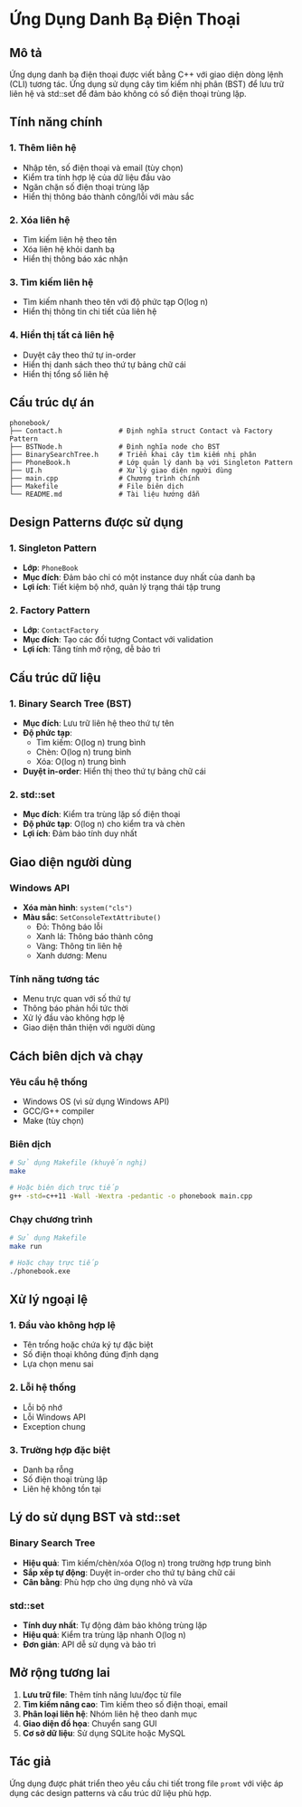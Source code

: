# Ứng Dụng Danh Bạ Điện Thoại

## Mô tả
Ứng dụng danh bạ điện thoại được viết bằng C++ với giao diện dòng lệnh (CLI) tương tác. Ứng dụng sử dụng cây tìm kiếm nhị phân (BST) để lưu trữ liên hệ và std::set để đảm bảo không có số điện thoại trùng lặp.

## Tính năng chính

### 1. Thêm liên hệ
- Nhập tên, số điện thoại và email (tùy chọn)
- Kiểm tra tính hợp lệ của dữ liệu đầu vào
- Ngăn chặn số điện thoại trùng lặp
- Hiển thị thông báo thành công/lỗi với màu sắc

### 2. Xóa liên hệ
- Tìm kiếm liên hệ theo tên
- Xóa liên hệ khỏi danh bạ
- Hiển thị thông báo xác nhận

### 3. Tìm kiếm liên hệ
- Tìm kiếm nhanh theo tên với độ phức tạp O(log n)
- Hiển thị thông tin chi tiết của liên hệ

### 4. Hiển thị tất cả liên hệ
- Duyệt cây theo thứ tự in-order
- Hiển thị danh sách theo thứ tự bảng chữ cái
- Hiển thị tổng số liên hệ

## Cấu trúc dự án

```
phonebook/
├── Contact.h              # Định nghĩa struct Contact và Factory Pattern
├── BSTNode.h              # Định nghĩa node cho BST
├── BinarySearchTree.h     # Triển khai cây tìm kiếm nhị phân
├── PhoneBook.h            # Lớp quản lý danh bạ với Singleton Pattern
├── UI.h                   # Xử lý giao diện người dùng
├── main.cpp               # Chương trình chính
├── Makefile               # File biên dịch
└── README.md              # Tài liệu hướng dẫn
```

## Design Patterns được sử dụng

### 1. Singleton Pattern
- **Lớp**: `PhoneBook`
- **Mục đích**: Đảm bảo chỉ có một instance duy nhất của danh bạ
- **Lợi ích**: Tiết kiệm bộ nhớ, quản lý trạng thái tập trung

### 2. Factory Pattern
- **Lớp**: `ContactFactory`
- **Mục đích**: Tạo các đối tượng Contact với validation
- **Lợi ích**: Tăng tính mở rộng, dễ bảo trì

## Cấu trúc dữ liệu

### 1. Binary Search Tree (BST)
- **Mục đích**: Lưu trữ liên hệ theo thứ tự tên
- **Độ phức tạp**: 
  - Tìm kiếm: O(log n) trung bình
  - Chèn: O(log n) trung bình
  - Xóa: O(log n) trung bình
- **Duyệt in-order**: Hiển thị theo thứ tự bảng chữ cái

### 2. std::set
- **Mục đích**: Kiểm tra trùng lặp số điện thoại
- **Độ phức tạp**: O(log n) cho kiểm tra và chèn
- **Lợi ích**: Đảm bảo tính duy nhất

## Giao diện người dùng

### Windows API
- **Xóa màn hình**: `system("cls")`
- **Màu sắc**: `SetConsoleTextAttribute()`
  - Đỏ: Thông báo lỗi
  - Xanh lá: Thông báo thành công
  - Vàng: Thông tin liên hệ
  - Xanh dương: Menu

### Tính năng tương tác
- Menu trực quan với số thứ tự
- Thông báo phản hồi tức thời
- Xử lý đầu vào không hợp lệ
- Giao diện thân thiện với người dùng

## Cách biên dịch và chạy

### Yêu cầu hệ thống
- Windows OS (vì sử dụng Windows API)
- GCC/G++ compiler
- Make (tùy chọn)

### Biên dịch
```bash
# Sử dụng Makefile (khuyến nghị)
make

# Hoặc biên dịch trực tiếp
g++ -std=c++11 -Wall -Wextra -pedantic -o phonebook main.cpp
```

### Chạy chương trình
```bash
# Sử dụng Makefile
make run

# Hoặc chạy trực tiếp
./phonebook.exe
```

## Xử lý ngoại lệ

### 1. Đầu vào không hợp lệ
- Tên trống hoặc chứa ký tự đặc biệt
- Số điện thoại không đúng định dạng
- Lựa chọn menu sai

### 2. Lỗi hệ thống
- Lỗi bộ nhớ
- Lỗi Windows API
- Exception chung

### 3. Trường hợp đặc biệt
- Danh bạ rỗng
- Số điện thoại trùng lặp
- Liên hệ không tồn tại

## Lý do sử dụng BST và std::set

### Binary Search Tree
- **Hiệu quả**: Tìm kiếm/chèn/xóa O(log n) trong trường hợp trung bình
- **Sắp xếp tự động**: Duyệt in-order cho thứ tự bảng chữ cái
- **Cân bằng**: Phù hợp cho ứng dụng nhỏ và vừa

### std::set
- **Tính duy nhất**: Tự động đảm bảo không trùng lặp
- **Hiệu quả**: Kiểm tra trùng lặp nhanh O(log n)
- **Đơn giản**: API dễ sử dụng và bảo trì

## Mở rộng tương lai

1. **Lưu trữ file**: Thêm tính năng lưu/đọc từ file
2. **Tìm kiếm nâng cao**: Tìm kiếm theo số điện thoại, email
3. **Phân loại liên hệ**: Nhóm liên hệ theo danh mục
4. **Giao diện đồ họa**: Chuyển sang GUI
5. **Cơ sở dữ liệu**: Sử dụng SQLite hoặc MySQL

## Tác giả
Ứng dụng được phát triển theo yêu cầu chi tiết trong file `promt` với việc áp dụng các design patterns và cấu trúc dữ liệu phù hợp.
